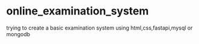 # online_examination_system
trying to create a basic examination system using html,css,fastapi,mysql or mongodb
